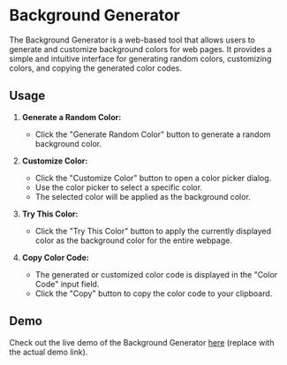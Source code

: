 # Background Generator

The Background Generator is a web-based tool that allows users to generate and customize background colors for web pages. It provides a simple and intuitive interface for generating random colors, customizing colors, and copying the generated color codes.


## Usage

1. **Generate a Random Color:**
   - Click the "Generate Random Color" button to generate a random background color.

2. **Customize Color:**
   - Click the "Customize Color" button to open a color picker dialog.
   - Use the color picker to select a specific color.
   - The selected color will be applied as the background color.
  
3. **Try This Color:**
   - Click the "Try This Color" button to apply the currently displayed color as the background color for the entire webpage.

4. **Copy Color Code:**
   - The generated or customized color code is displayed in the "Color Code" input field.
   - Click the "Copy" button to copy the color code to your clipboard.



## Demo

Check out the live demo of the Background Generator [here](#) (replace with the actual demo link).
